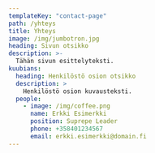 ```yaml
---
templateKey: "contact-page"
path: /yhteys
title: Yhteys
image: /img/jumbotron.jpg
heading: Sivun otsikko
description: >-
  Tähän sivun esittelyteksti.
kuubians:
  heading: Henkilöstö osion otsikko
  description: >
    Henkilöstö osion kuvausteksti.
  people:
    - image: /img/coffee.png
      name: Erkki Esimerkki
      position: Suprepe Leader
      phone: +358401234567
      email: erkki.esimerkki@domain.fi
---
```

